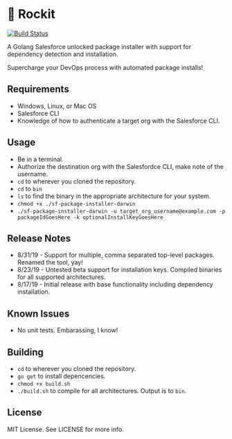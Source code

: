 # 🚀 Rockit

[![Build Status](https://travis-ci.org/cceremuga/sf-package-installer.svg?branch=master)](https://travis-ci.org/cceremuga/sf-package-installer)

A Golang Salesforce unlocked package installer with support for dependency detection and installation.

Supercharge your DevOps process with automated package installs!

## Requirements

* Windows, Linux, or Mac OS
* Salesforce CLI
* Knowledge of how to authenticate a target org with the Salesforce CLI.

## Usage

* Be in a terminal.
* Authorize the destination org with the Salesfordce CLI, make note of the username.
* `cd` to wherever you cloned the repository.
* `cd` to `bin`
* `ls` to find the binary in the appropriate architecture for your system.
* `chmod +x ./sf-package-installer-darwin`
* `./sf-package-installer-darwin -u target_org_username@example.com -p packageIdGoesHere -k optionalInstallKeyGoesHere`

## Release Notes

* 8/31/19 - Support for multiple, comma separated top-level packages. Renamed the tool, yay!
* 8/23/19 - Untested beta support for installation keys. Compiled binaries for all supported architectures.
* 8/17/19 - Initial release with base functionality including dependency installation.

## Known Issues

* No unit tests. Embarassing, I know!

## Building

* `cd` to wherever you cloned the repository.
* `go get` to install depencencies.
* `chmod +x build.sh`
* `./build.sh` to compile for all architectures. Output is to `bin`.

## License

MIT License. See LICENSE for more info.